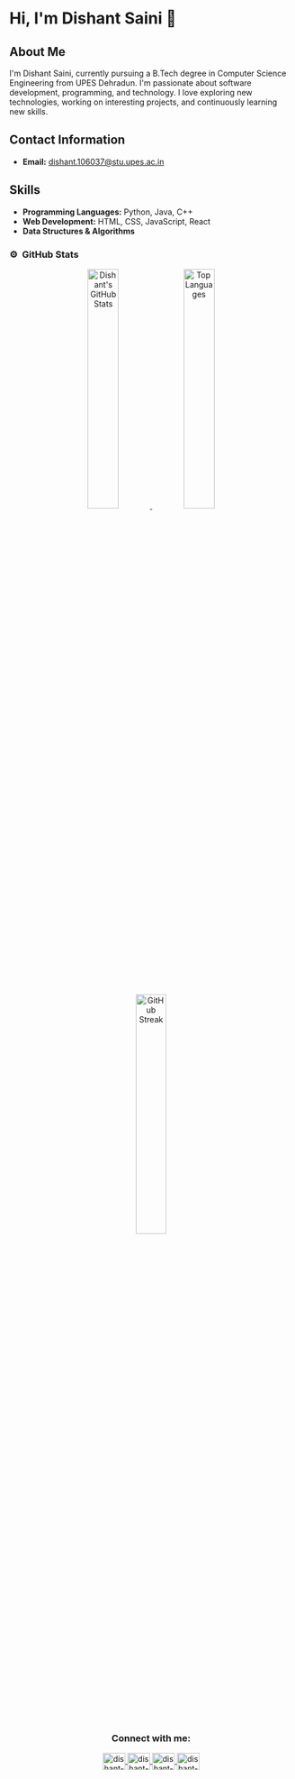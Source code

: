 # Hi, I'm Dishant Saini 👋

## About Me

I'm Dishant Saini, currently pursuing a B.Tech degree in Computer Science Engineering from UPES Dehradun. I'm passionate about software development, programming, and technology. I love exploring new technologies, working on interesting projects, and continuously learning new skills.

## Contact Information

- **Email:** [dishant.106037@stu.upes.ac.in](mailto:dishant.106037@stu.upes.ac.in)

## Skills

- **Programming Languages:** Python, Java, C++
- **Web Development:** HTML, CSS, JavaScript, React
- **Data Structures & Algorithms**


### ⚙️ &nbsp;GitHub Stats
<a href="https://github.com/dishnat-hash-lab">
<p align="center">
  <img src="https://github-readme-stats.vercel.app/api?username=dishnat-hash-lab&show_icons=true&theme=dracula" alt="Dishant's GitHub Stats" style="width:33%;"/>
  <img src="https://github-readme-stats.vercel.app/api/top-langs/?username=dishnat-hash-lab&theme=dracula&hide=TeX&layout=compact" alt="Top Languages" style="width:33%;"/>
  <img src="https://github-readme-streak-stats.herokuapp.com/?user=dishnat-hash-lab&layout=compact&theme=dracula" alt="GitHub Streak" style="width:33%;"/>
</p>
</a>


<h3 align="center">Connect with me:</h3>
<p align="center">
  <a href="https://www.linkedin.com/in/dishant-saini-00043a2bb/" target="blank">
    <img align="center" src="https://raw.githubusercontent.com/rahuldkjain/github-profile-readme-generator/master/src/images/icons/Social/linked-in-alt.svg" alt="dishant-saini" height="30" width="40" />
  </a>
  <a href="https://instagram.com/dishantsaini" target="blank">
    <img align="center" src="https://raw.githubusercontent.com/rahuldkjain/github-profile-readme-generator/master/src/images/icons/Social/instagram.svg" alt="dishant-saini" height="30" width="40" />
  </a>
<!--   <a href="https://www.codechef.com/users/dishant_saini" target="blank">
    <img align="center" src="https://cdn.jsdelivr.net/npm/simple-icons@3.1.0/icons/codechef.svg" alt="dishant_saini" height="30" width="40" />
  </a> -->
  <a href="https://leetcode.com/u/dishnat_hash/" target="blank">
    <img align="center" src="https://raw.githubusercontent.com/rahuldkjain/github-profile-readme-generator/master/src/images/icons/Social/leet-code.svg" alt="dishant-saini" height="30" width="40" />
  </a>
  <a href="https://www.geeksforgeeks.org/user/dishnat_hash/" target="blank">
    <img align="center" src="https://raw.githubusercontent.com/rahuldkjain/github-profile-readme-generator/master/src/images/icons/Social/geeks-for-geeks.svg" alt="dishant-saini" height="30" width="40" />
  </a>
</p>
